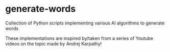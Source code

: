 # generate-words
Collection of Python scripts implementing various AI algorithms to generate words

These implementations are inspired by/taken from a series of Youtube videos on the topic made by Andrej Karpathy! 
